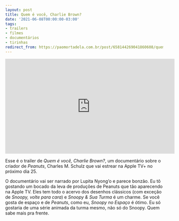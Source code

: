 ```yaml
---
layout: post
title: Quem é você, Charlie Brown?
date: '2021-06-08T00:00:00-03:00'
tags:
- trailers
- filmes
- documentários
- tirinhas
redirect_from: https://paomortadela.com.br/post/658144269041860608/quem-%C3%A9-voc%C3%AA-charlie-brown
---
```

<iframe id="youtube_iframe" src="https://www.youtube.com/embed/zIAz8EAIDfo?feature=oembed&amp;enablejsapi=1&amp;origin=https://safe.txmblr.com&amp;wmode=opaque" allow="accelerometer; autoplay; clipboard-write; encrypted-media; gyroscope; picture-in-picture" allowfullscreen="" width="540" height="303" frameborder="0"></iframe>

Esse é o trailer de _Quem é você, Charlie Brown?_, um documentário sobre o criador de _Peanuts_, Charles M. Schulz que vai estrear na Apple TV+ no próximo dia 25.

O documentário vai ser narrado por Lupita Nyong’o e parece bonzão. Eu tô gostando um bocado da leva de produções de Peanuts que tão aparecendo na Apple TV. Eles tem todo o acervo dos desenhos clássicos (com exceção de _Snoopy, volte para cara_) e _Snoopy & Sua Turma_ é um charme. Se você gosta de espaço e de _Peanuts_, como eu, _Snoopy no Espaço_ é ótimo. Eu só gostaria de uma série animada da turma mesmo, não só do Snoopy. Quem sabe mais pra frente.

